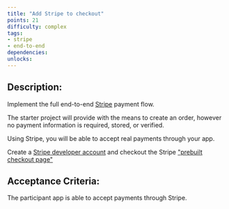 ```yaml
---
title: "Add Stripe to checkout"
points: 21
difficulty: complex
tags: 
- stripe
- end-to-end
dependencies:
unlocks:
---
```


## Description:

Implement the full end-to-end [Stripe](https://stripe.com/en-ca) payment flow.

The starter project will provide with the means to create an order, however no payment information is required, stored, or verified.

Using Stripe, you will be able to accept real payments through your app.

Create a [Stripe developer account](https://dashboard.stripe.com/register) and checkout the Stripe ["prebuilt checkout page"](https://stripe.com/docs/checkout/quickstart?client=react)

## Acceptance Criteria:

The participant app is able to accept payments through Stripe.